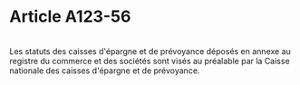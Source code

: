 # Article A123-56

<p><br/>Les statuts des caisses d'épargne et de prévoyance déposés en annexe au registre du commerce et des sociétés sont visés au préalable par la Caisse nationale des caisses d'épargne et de prévoyance.</p>